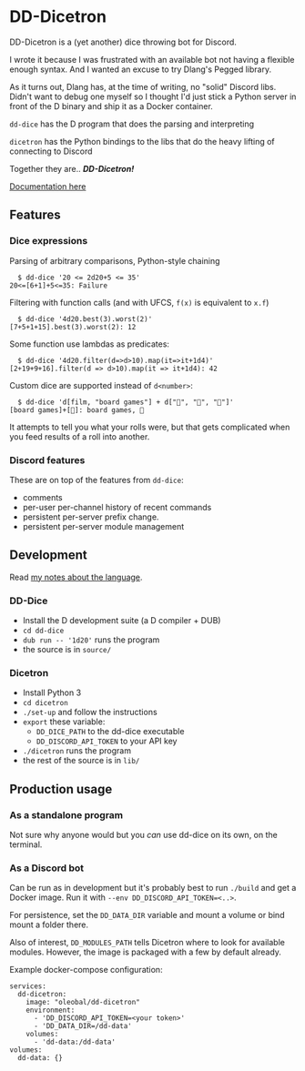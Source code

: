 # DD-Dicetron

DD-Dicetron is a (yet another) dice throwing bot for Discord.

I wrote it because I was frustrated with an available bot not having a
flexible enough syntax. And I wanted an excuse to try Dlang's Pegged library.

As it turns out, Dlang has, at the time of writing, no "solid" Discord libs.
Didn't want to debug one myself so I thought I'd just stick a Python server
in front of the D binary and ship it as a Docker container.

`dd-dice` has the D program that does the parsing and interpreting

`dicetron` has the Python bindings to the libs that do the heavy lifting of
connecting to Discord

Together they are.. ***DD-Dicetron!***

[Documentation here](doc/)

## Features

### Dice expressions

Parsing of arbitrary comparisons, Python-style chaining
```
  $ dd-dice '20 <= 2d20+5 <= 35'
20<=[6+1]+5<=35: Failure
```
Filtering with function calls (and with UFCS, `f(x)` is equivalent to `x.f`)
```
  $ dd-dice '4d20.best(3).worst(2)'
[7+5+1+15].best(3).worst(2): 12
```
Some function use lambdas as predicates:
```
  $ dd-dice '4d20.filter(d=>d>10).map(it=>it+1d4)'
[2+19+9+16].filter(d => d>10).map(it => it+1d4): 42
```

Custom dice are supported instead of `d<number>`:
```
  $ dd-dice 'd[film, "board games"] + d["🍕", "🍔", "🥗"]'
[board games]+[🍔]: board games, 🍔
```

It attempts to tell you what your rolls were, but that gets complicated when
you feed results of a roll into another.

### Discord features

These are on top of the features from `dd-dice`:

 - comments
 - per-user per-channel history of recent commands
 - persistent per-server prefix change.
 - persistent per-server module management


## Development

Read [my notes about the language](/doc/language.md).

### DD-Dice

 - Install the D development suite (a D compiler + DUB)
 - `cd dd-dice`
 - `dub run -- '1d20'` runs the program
 - the source is in `source/`

### Dicetron

 - Install Python 3
 - `cd dicetron`
 - `./set-up` and follow the instructions
 - `export` these variable:
   - `DD_DICE_PATH` to the dd-dice executable
   - `DD_DISCORD_API_TOKEN` to your API key
 - `./dicetron` runs the program
 - the rest of the source is in `lib/`

## Production usage

### As a standalone program

Not sure why anyone would but you _can_ use dd-dice on its own, on the terminal.

### As a Discord bot

Can be run as in development but it's probably best to run `./build` and get
a Docker image. Run it with `--env DD_DISCORD_API_TOKEN=<..>`.

For persistence, set the `DD_DATA_DIR` variable and mount a volume or bind mount
a folder there.

Also of interest, `DD_MODULES_PATH` tells Dicetron where to look for available
modules. However, the image is packaged with a few by default already.

Example docker-compose configuration:
```
services:
  dd-dicetron:
    image: "oleobal/dd-dicetron"
    environment:
      - 'DD_DISCORD_API_TOKEN=<your token>'
      - 'DD_DATA_DIR=/dd-data'
    volumes:
      - 'dd-data:/dd-data'
volumes:
  dd-data: {}
```